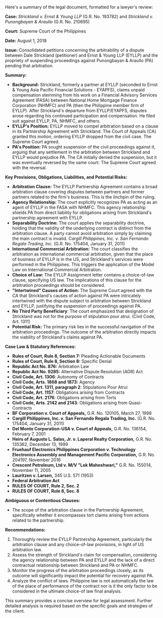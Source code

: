 Here's a summary of the legal document, formatted for a lawyer's review:

**Case:** *Strickland v. Ernst & Young LLP* (G.R. No. 193782) and *Strickland v. Punongbayan & Araullo* (G.R. No. 210695)

**Court:** Supreme Court of the Philippines

**Date:** August 1, 2018

**Issue:** Consolidated petitions concerning the arbitrability of a dispute between Dale Strickland (petitioner) and Ernst & Young LLP (EYLLP) and the propriety of suspending proceedings against Punongbayan & Araullo (PA) pending that arbitration.

**Summary:**

*   **Background:** Strickland, formerly a partner at EYLLP (seconded to Ernst & Young Asia Pacific Financial Solutions - EYAPFS), claims unpaid compensation stemming from his work on a Financial Advisory Services Agreement (FASA) between National Home Mortgage Finance Corporation (NHMFC) and PA (then the Philippine member firm of EYLLP).  After Strickland's departure from EYLLP/EYAPFS, disputes arose regarding his continued participation and compensation. He filed suit against EYLLP, PA, NHMFC, and others.
*   **EYLLP's Position:** EYLLP moved to compel arbitration based on a clause in its Partnership Agreement with Strickland. The Court of Appeals (CA) granted this motion, ordering EYLLP dropped from the civil case. The Supreme Court agreed.
*   **PA's Position:** PA sought suspension of the civil proceedings against it, arguing that any settlement in the arbitration between Strickland and EYLLP would prejudice PA. The CA initially denied the suspension, but it was eventually reversed by the same court. The Supreme Court agreed with the reversal.

**Key Provisions, Obligations, Liabilities, and Potential Risks:**

*   **Arbitration Clause:** The EYLLP Partnership Agreement contains a broad arbitration clause covering disputes between partners and former partners related to the firm's business. This is the linchpin of the ruling.
*   **Agency Relationship:** The court explicitly recognizes PA as acting as an agent of EYLLP in the FASA with NHMFC. This agency relationship shields PA from direct liability for obligations arising from Strickland's partnership agreement with EYLLP.
*   **Separability Doctrine:** The court applies the separability doctrine, holding that the validity of the underlying contract is distinct from the arbitration clause. A party cannot avoid arbitration simply by claiming the main contract is invalid. *Cargill Philippines, Inc. v. San Fernando Regala Trading, Inc.* (G.R. No. 175404, January 31, 2011)
*   **International Commercial Arbitration:** The court classifies the arbitration as international commercial arbitration, given that the place of business of EYLLP is in the US, and Strickland's services were performed in the Philippines. This triggers the application of the Model Law on International Commercial Arbitration.
*   **Choice of Law:** The EYLLP Assignment letter contains a choice-of-law clause, specifying US law. The implications of this clause for the arbitration proceedings should be considered.
*   **"Intertwined" Causes of Action:** The Supreme Court agreed with the CA that Strickland's causes of action against PA were intricately intertwined with the dispute subject to arbitration between Strickland and EYLLP, justifying the suspension of proceedings against PA.
* **No Third Party Beneficiary**: The court emphasized that designation of Strickland was not for the purpose of stipulation pour atrui. (Civil Code, Art. 1311)
*   **Potential Risk:** The primary risk lies in the successful navigation of the arbitration proceedings. The outcome of the arbitration directly impacts the viability of Strickland's claims against PA.

**Case Law & Statutory References:**

*   **Rules of Court, Rule 8, Section 7:** Pleading Actionable Documents
*   **Rules of Court, Rule 8, Section 8:** Specific Denial
*   **Republic Act No. 876:** Arbitration Law
*   **Republic Act No. 9285:** Alternative Dispute Resolution (ADR) Act
*   **Civil Code, Art. 1306**: Autonomy of Contracts
*   **Civil Code, Arts. 1868 and 1873:** Agency
*   **Civil Code, Art. 1311, paragraph 2**: Stipulations Pour Atrui
*   **Civil Code, Art. 1157**: Obligations arising from Contracts
*   **Civil Code, Art. 2176**: Obligations arising from Torts
*   **Civil Code, Arts. 2142 and 2143**: Obligations arising from Quasi-Contracts
*   **BF Corporation v. Court of Appeals,** G.R. No. 120105, March 27, 1998
*   **Cargill Philippines, Inc. v. San Fernando Regala Trading, Inc.** (G.R. No. 175404, January 31, 2011)
*   **Del Monte Corporation-USA v. Court of Appeals,** G.R. No. 136154, February 7, 2001
*   **Heirs of Augusto L. Salas, Jr. v. Laperal Realty Corporation,** G.R. No. 135362, December 13, 1999
*   **Fruehauf Electronics Philippines Corporation v. Technology Electronics Assembly and Management Pacific Corporation,** G.R. No. 204197, November 2016
*   **Crescent Petroleum, Ltd v. M/V "Lok Maheshwari,"** G.R. No. 155014, November 11, 2005
*   **Lauritzen v. Larsen,** 345 U.S. 571 (1953)
*   **Federal Arbitration Act**
*   **RULES OF COURT, Rule 2, Sec. 2**
*   **RULES OF COURT, Rule 8, Sec. 8**

**Ambiguous or Contentious Clauses:**

*   The scope of the arbitration clause in the Partnership Agreement, specifically whether it encompasses tort claims arising from actions related to the partnership.

**Recommendations:**

1.  Thoroughly review the EYLLP Partnership Agreement, particularly the arbitration clause and any choice-of-law provisions, in light of US arbitration law.
2.  Assess the strength of Strickland's claim for compensation, considering the agency relationship between PA and EYLLP and the lack of a direct contractual relationship between Strickland and PA or NHMFC.
3.  Monitor the progress of the arbitration proceedings closely, as its outcome will significantly impact the potential for recovery against PA.
4.  Analyze the conflict of laws. Philippine law is not automatically the law of the place of performance of the contract nor is it the only factor to be considered in the ultimate choice-of­ law final analysis.

This summary provides a concise overview for legal assessment. Further detailed analysis is required based on the specific goals and strategies of the client.
